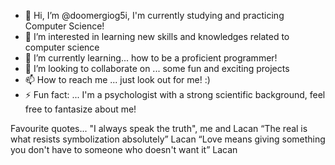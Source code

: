 - 👋 Hi, I’m @doomergiog5i, I'm currently studying and practicing Computer Science!
- 👀 I’m interested in learning new skills and knowledges related to computer science
- 🌱 I’m currently learning... how to be a proficient programmer!
- 💞️ I’m looking to collaborate on ... some fun and exciting projects
- 📫 How to reach me ... just look out for me! :)
- ⚡ Fun fact: ... I'm a psychologist with a strong scientific background, feel free to fantasize about me!



Favourite quotes...
"I always speak the truth", me and Lacan
“The real is what resists symbolization absolutely” Lacan
“Love means giving something you don't have to someone who doesn't want it” Lacan



